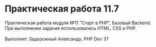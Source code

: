 # **Практическая работа 11.7**

Практическая работа модуля №11 "Старт в PHP", Базовый Backend.<br>
При выполнении задания использовались HTML, CSS и PHP.
<br>
<br>
Выполнил: Задорожный Александр, PHP Dev 37